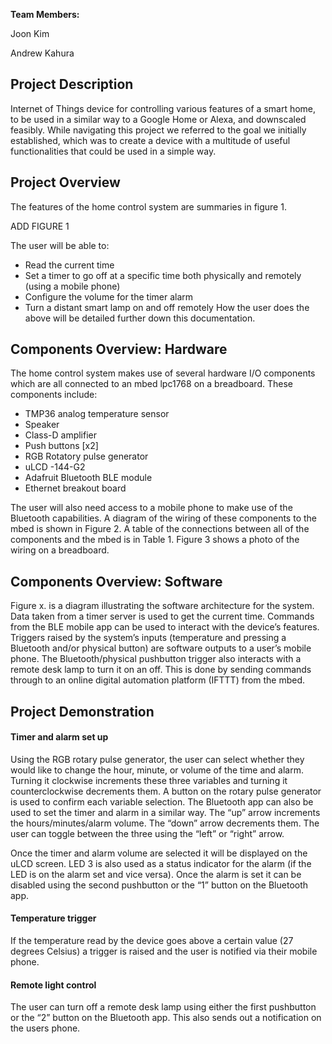 **Team Members:**

Joon Kim

Andrew Kahura


## Project Description

Internet of Things device for controlling various features of a smart home, to be used in a similar way to a Google Home or Alexa, and downscaled feasibly. While navigating this project we referred to the goal we initially established, which was to create a device with a multitude of useful functionalities that could be used in a simple way.

## Project Overview
 The features of the home control system are summaries in figure 1. 

 ADD FIGURE 1

 The user will be able to:
 - Read the current time
 - Set a timer to go off at a specific time both physically and remotely (using a mobile phone)
 - Configure the volume for the timer alarm
 - Turn a distant smart lamp on and off remotely
How the user does the above will be detailed further down this documentation.
## Components Overview: Hardware

The home control system makes use of several hardware I/O components which are all connected to an mbed lpc1768 on a breadboard. These components include:
- TMP36 analog temperature sensor
- Speaker
- Class-D amplifier
- Push buttons [x2]
- RGB Rotatory pulse generator
- uLCD -144-G2
- Adafruit Bluetooth BLE module
- Ethernet breakout board

The user will also need access to a mobile phone to make use of the Bluetooth capabilities. A diagram of the wiring of these components to the mbed is shown in Figure 2. A table of the connections between all of the components and the mbed is in Table 1. Figure 3 shows a photo of the wiring on a breadboard. 
## Components Overview: Software

Figure x. is a diagram illustrating the software architecture for the system. Data taken from a timer server is used to get the current time. Commands from the BLE mobile app can be used to interact with the device’s features. Triggers raised by the system’s inputs (temperature and pressing a Bluetooth and/or physical button) are software outputs to a user’s mobile phone. The Bluetooth/physical pushbutton trigger also interacts with a remote desk lamp to turn it on an off. This is done by sending commands through to an online digital automation platform (IFTTT) from the mbed.
## Project Demonstration

#### Timer and alarm set up
Using the RGB rotary pulse generator, the user can select whether they would like to change the hour, minute, or volume of the time and alarm. Turning it clockwise increments these three variables and turning it counterclockwise decrements them. A button on the rotary pulse generator is used to confirm each variable selection. The Bluetooth app can also be used to set the timer and alarm in a similar way. The “up” arrow increments the hours/minutes/alarm volume. The “down” arrow decrements them. The user can toggle between the three using the “left” or “right” arrow.

Once the timer and alarm volume are selected it will be displayed on the uLCD screen. LED 3 is also used as a status indicator for the alarm (if the LED is on the alarm set and vice versa).
Once the alarm is set it can be disabled using the second pushbutton or the “1” button on the Bluetooth app.

#### Temperature trigger
If the temperature read by the device goes above a certain value (27 degrees Celsius) a trigger is raised and the user is notified via their mobile phone. 

####  Remote light control
The user can turn off a remote desk lamp using either the first pushbutton or the “2” button on the Bluetooth app. This also sends out a notification on the users phone. 

